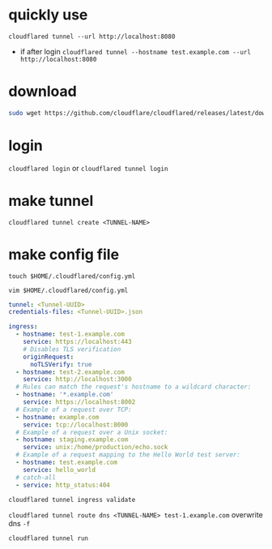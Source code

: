 # quickly use
```cloudflared tunnel --url http://localhost:8080```

- if after login
```cloudflared tunnel --hostname test.example.com --url http://localhost:8080```

# download
```sh
sudo wget https://github.com/cloudflare/cloudflared/releases/latest/download/cloudflared-linux-amd64 && sudo mv ./cloudflared-linux-amd64 /usr/local/bin/cloudflared && sudo chmod a+x /usr/local/bin/cloudflared && sudo cloudflared update
```

# login
```cloudflared login``` or ```cloudflared tunnel login```

# make tunnel
```cloudflared tunnel create <TUNNEL-NAME>```

# make config file
```touch $HOME/.cloudflared/config.yml```

```vim $HOME/.cloudflared/config.yml```

```config.yml
tunnel: <Tunnel-UUID>
credentials-files: <Tunnel-UUID>.json

ingress:
  - hostname: test-1.example.com
    service: https://localhost:443
    # Disables TLS verification
    originRequest:
      noTLSVerify: true
  - hostname: test-2.example.com
    service: http://localhost:3000
  # Rules can match the request's hostname to a wildcard character:
  - hostname: '*.example.com'
    service: https://localhost:8002
  # Example of a request over TCP:
  - hostname: example.com
    service: tcp://localhost:8000
  # Example of a request over a Unix socket:
  - hostname: staging.example.com
    service: unix:/home/production/echo.sock
  # Example of a request mapping to the Hello World test server:
  - hostname: test.example.com
    service: hello_world
  # catch-all
  - service: http_status:404
```

```cloudflared tunnel ingress validate```

```cloudflared tunnel route dns <TUNNEL-NAME> test-1.example.com``` overwrite dns `-f`

```cloudflared tunnel run```
